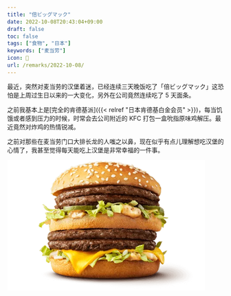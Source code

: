 ```yaml
---
title: "倍ビッグマック"
date: 2022-10-08T20:43:04+09:00
draft: false
toc: false
tags: ["食物", "日本"]
keywords: ["麦当劳"]
icon: 🍔
url: /remarks/2022-10-08/
---
```


最近，突然对麦当劳的汉堡着迷，已经连续三天晚饭吃了「倍ビッグマック」这恐怕是上周过生日以来的一大变化，另外在公司竟然连续吃了 5 天面条。

<!--more-->

之前我基本上是[完全的肯德基派]({{< relref "日本肯德基白金会员" >}})，每当饥饿或者感到压力的时候，时常会去公司附近的 KFC 打包一盒吮指原味鸡解压。最近竟然对炸鸡的热情锐减。

之前对那些在麦当劳门口大排长龙的人嗤之以鼻，现在似乎有点儿理解想吃汉堡的心情了，我甚至觉得每天能吃上汉堡是非常幸福的一件事。

![[倍ビッグマック](https://www.mcdonalds.co.jp/products/4550/)](featured_Bai-Big-Mac.webp)
